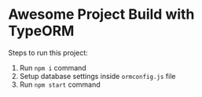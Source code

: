 # Awesome Project Build with TypeORM

Steps to run this project:

1. Run `npm i` command
2. Setup database settings inside `ormconfig.js` file
3. Run `npm start` command
